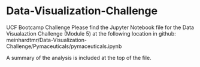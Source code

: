 # Data-Visualization-Challenge
UCF Bootcamp Challenge
Please find the Jupyter Notebook file for the Data Visualaztion Challenge (Module 5) at the following location in github:
meinhardtmr/Data-Visualization-Challenge/Pymaceuticals/pymaceuticals.ipynb


A summary of the analysis is included at the top of the file.
